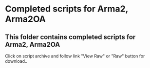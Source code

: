 Completed scripts for Arma2, Arma2OA
============
**This folder contains completed scripts for Arma2, Arma2OA**
------------
Click on script archive and follow link "View Raw" or "Raw" button for download..